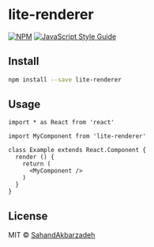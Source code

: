 # lite-renderer

> 

[![NPM](https://img.shields.io/npm/v/lite-renderer.svg)](https://www.npmjs.com/package/lite-renderer) [![JavaScript Style Guide](https://img.shields.io/badge/code_style-standard-brightgreen.svg)](https://standardjs.com)

## Install

```bash
npm install --save lite-renderer
```

## Usage

```tsx
import * as React from 'react'

import MyComponent from 'lite-renderer'

class Example extends React.Component {
  render () {
    return (
      <MyComponent />
    )
  }
}
```

## License

MIT © [SahandAkbarzadeh](https://github.com/SahandAkbarzadeh)
